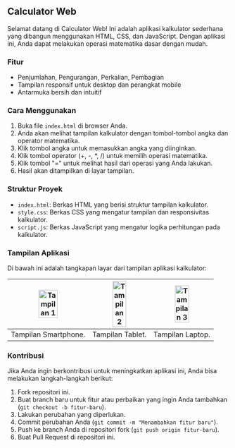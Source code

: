 ## Calculator Web 

Selamat datang di Calculator Web! Ini adalah aplikasi kalkulator sederhana yang dibangun menggunakan HTML, CSS, dan JavaScript. Dengan aplikasi ini, Anda dapat melakukan operasi matematika dasar dengan mudah.

### Fitur

- Penjumlahan, Pengurangan, Perkalian, Pembagian
- Tampilan responsif untuk desktop dan perangkat mobile
- Antarmuka bersih dan intuitif

### Cara Menggunakan

1. Buka file `index.html` di browser Anda.
2. Anda akan melihat tampilan kalkulator dengan tombol-tombol angka dan operator matematika.
3. Klik tombol angka untuk memasukkan angka yang diinginkan.
4. Klik tombol operator (+, -, *, /) untuk memilih operasi matematika.
5. Klik tombol "=" untuk melihat hasil dari operasi yang Anda lakukan.
6. Hasil akan ditampilkan di layar tampilan.

### Struktur Proyek

- `index.html`: Berkas HTML yang berisi struktur tampilan kalkulator.
- `style.css`: Berkas CSS yang mengatur tampilan dan responsivitas kalkulator.
- `script.js`: Berkas JavaScript yang mengatur logika perhitungan pada kalkulator.

### Tampilan Aplikasi

Di bawah ini adalah tangkapan layar dari tampilan aplikasi kalkulator:

| <img src="https://github.com/Skrnagrh/calculator.github.io/raw/main/img/1.PNG" alt="Tampilan 1" width="50%"> | <img src="https://github.com/Skrnagrh/calculator.github.io/raw/main/img/2.PNG" alt="Tampilan 2" width="50%"> | <img src="https://github.com/Skrnagrh/calculator.github.io/raw/main/img/3.PNG" alt="Tampilan 3" width="50%"> |
|:---:|:---:|:---:|
| Tampilan Smartphone. | Tampilan Tablet. |  Tampilan Laptop. |


### Kontribusi

Jika Anda ingin berkontribusi untuk meningkatkan aplikasi ini, Anda bisa melakukan langkah-langkah berikut:

1. Fork repositori ini.
2. Buat branch baru untuk fitur atau perbaikan yang ingin Anda tambahkan (`git checkout -b fitur-baru`).
3. Lakukan perubahan yang diperlukan.
4. Commit perubahan Anda (`git commit -m "Menambahkan fitur baru"`).
5. Push ke branch Anda di repositori fork (`git push origin fitur-baru`).
6. Buat Pull Request di repositori ini.
